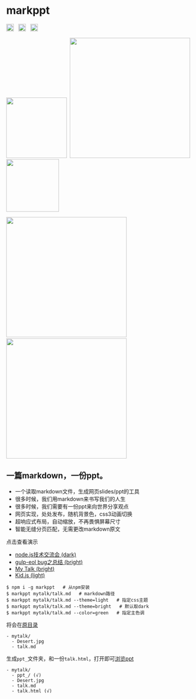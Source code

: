 # markppt

<a href="http://badge.fury.io/js/markppt"><img src="https://badge.fury.io/js/markppt.svg" alt="npm version" height="20"></a>
&nbsp;&nbsp;<a href="http://badge.fury.io/gh/fritx%2Fmarkppt"><img src="https://badge.fury.io/gh/fritx%2Fmarkppt.svg" alt="GitHub version" height="20"></a>
&nbsp;&nbsp;<a href="https://gitter.im/fritx/markppt?utm_source=badge&utm_medium=badge&utm_campaign=pr-badge&utm_content=badge"><img src="https://badges.gitter.im/Join%20Chat.svg" alt="Join the chat at https://gitter.im/fritx/markppt" height="20"></a>

<img width="161" src="https://raw.githubusercontent.com/fritx/markppt/dev/screenshots/20150901234930.png">&nbsp;&nbsp;<img width="320" src="https://raw.githubusercontent.com/fritx/markppt/dev/screenshots/20150901235103.png">&nbsp;&nbsp;<img width="140" src="https://raw.githubusercontent.com/fritx/markppt/dev/artwork/icon_400x400.png">

<img width="320" src="https://raw.githubusercontent.com/fritx/markppt/dev/screenshots/20150901233430.png">&nbsp;&nbsp;<img width="320" src="https://raw.githubusercontent.com/fritx/markppt/dev/screenshots/20150901233453.png">

## 一篇markdown，一份ppt。

- 一个读取markdown文件，生成网页slides/ppt的工具
- 很多时候，我们用markdown来书写我们的人生
- 很多时候，我们需要有一份ppt来向世界分享观点
- 网页实现，处处发布，随机背景色，css3动画切换
- 超响应式布局，自动缩放，不再畏惧屏幕尺寸
- 智能无缝分页匹配，无需更改markdown原文

点击查看演示

- [node.js技术交流会 (dark)](http://fritx.github.io/markppt/nodejs-talk/)
- [gulp-eol bug之总结 (bright)](http://fritx.github.io/markppt/gulpeol/gulp-eol-bug.html)
- [My Talk (bright)](http://fritx.github.io/markppt/mytalk/talk.html)
- [Kid.js (light)](http://fritx.github.io/markppt/kidjs/kidjs.html)

```plain
$ npm i -g markppt   # 从npm安装
$ markppt mytalk/talk.md   # markdown路径
$ markppt mytalk/talk.md --theme=light   # 指定css主题
$ markppt mytalk/talk.md --theme=bright   # 默认取dark
$ markppt mytalk/talk.md --color=green   # 指定主色调
```

将会在[原目录](https://github.com/fritx/markppt/tree/master/examples/mytalk/)

```plain
- mytalk/
  - Desert.jpg
  - talk.md
```

生成`ppt_`文件夹，和一份`talk.html`，打开即可[浏览ppt](http://fritx.github.io/markppt/mytalk/talk.html)

```plain
- mytalk/
  - ppt_/ (√)
  - Desert.jpg
  - talk.md
  - talk.html (√)
```
